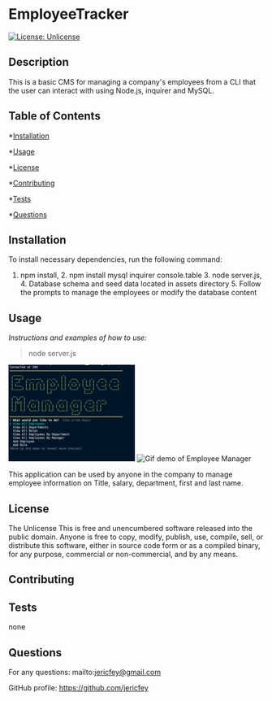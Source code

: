 # EmployeeTracker

[![License: Unlicense](https://img.shields.io/badge/license-Unlicense-blue.svg)](http://unlicense.org/)

## Description

This is a basic CMS for managing a company's employees from a CLI that the user can interact with using Node.js, inquirer and MySQL.

## Table of Contents

\*[Installation](#installation)

\*[Usage](#usage)

\*[License](#license)

\*[Contributing](#contributing)

\*[Tests](#tests)

\*[Questions](#questions)

## Installation

To install necessary dependencies, run the following command:

1. npm install, 2. npm install mysql inquirer console.table 3. node server.js, 4. Database schema and seed data located in assets directory 5. Follow the prompts to manage the employees or modify the database content

## Usage

_Instructions and examples of how to use:_

> node server.js

![EmployeeManager Screenshot](./assets/Screenshot.jpg)
![Gif demo of Employee Manager](./assets/EmployeeManager.gif)

This application can be used by anyone in the company to manage employee information on Title, salary, department, first and last name.

## License

The Unlicense
This is free and unencumbered software released into the public domain. Anyone is free to copy, modify, publish, use, compile, sell, or distribute this software, either in source code form or as a compiled binary, for any purpose, commercial or non-commercial, and by any means.

## Contributing

## Tests

none

## Questions

For any questions: mailto:jericfey@gmail.com

GitHub profile: https://github.com/jericfey
